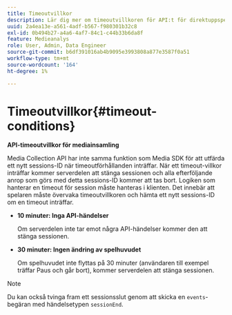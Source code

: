 ```yaml
---
title: Timeoutvillkor
description: Lär dig mer om timeoutvillkoren för API:t för direktuppspelning av media.
uuid: 2a4ea13e-a561-4adf-b567-f980301b32c8
exl-id: 0b494b27-a4a6-4af7-84c1-c44b33b6da8f
feature: Medieanalys
role: User, Admin, Data Engineer
source-git-commit: b6df391016ab4b9095e3993808a877e3587f0a51
workflow-type: tm+mt
source-wordcount: '164'
ht-degree: 1%

---
```


# Timeoutvillkor{#timeout-conditions}

**API-timeoutvillkor för mediainsamling**

Media Collection API har inte samma funktion som Media SDK för att utfärda ett nytt sessions-ID när timeoutförhållanden inträffar. När ett timeout-villkor inträffar kommer serverdelen att stänga sessionen och alla efterföljande anrop som görs med detta sessions-ID kommer att tas bort. Logiken som hanterar en timeout för session måste hanteras i klienten. Det innebär att spelaren måste övervaka timeoutvillkoren och hämta ett nytt sessions-ID om en timeout inträffar.

* **10 minuter: Inga API-händelser**

   Om serverdelen inte tar emot några API-händelser kommer den att stänga sessionen.
* **30 minuter: Ingen ändring av spelhuvudet**

   Om spelhuvudet inte flyttas på 30 minuter (användaren till exempel träffar Paus och går bort), kommer serverdelen att stänga sessionen.

>[!NOTE]
>
>Du kan också tvinga fram ett sessionsslut genom att skicka en `events`-begäran med händelsetypen `sessionEnd`.
